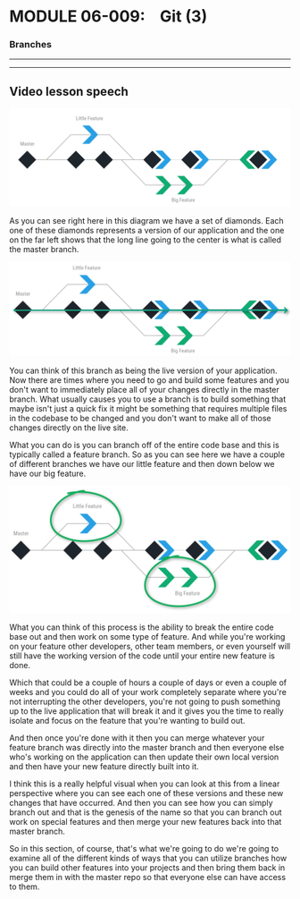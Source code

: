 # MODULE 06-009:    Git (3)

### Branches

---

****

## Video lesson speech

![large](./06-009_IMG1.png)

As you can see right here in this diagram we have a set of diamonds. Each one of these diamonds represents a version of our application and the one on the far left shows that the long line going to the center is what is called the master branch. 

![large](./06-009_IMG2.png)

You can think of this branch as being the live version of your application. Now there are times where you need to go and build some features and you don't want to immediately place all of your changes directly in the master branch. What usually causes you to use a branch is to build something that maybe isn't just a quick fix it might be something that requires multiple files in the codebase to be changed and you don't want to make all of those changes directly on the live site. 

What you can do is you can branch off of the entire code base and this is typically called a feature branch. So as you can see here we have a couple of different branches we have our little feature and then down below we have our big feature. 

![large](./06-009_IMG3.png)

What you can think of this process is the ability to break the entire code base out and then work on some type of feature. And while you're working on your feature other developers, other team members, or even yourself will still have the working version of the code until your entire new feature is done. 

Which that could be a couple of hours a couple of days or even a couple of weeks and you could do all of your work completely separate where you're not interrupting the other developers, you're not going to push something up to the live application that will break it and it gives you the time to really isolate and focus on the feature that you're wanting to build out. 

And then once you're done with it then you can merge whatever your feature branch was directly into the master branch and then everyone else who's working on the application can then update their own local version and then have your new feature directly built into it. 

I think this is a really helpful visual when you can look at this from a linear perspective where you can see each one of these versions and these new changes that have occurred. And then you can see how you can simply branch out and that is the genesis of the name so that you can branch out work on special features and then merge your new features back into that master branch. 

So in this section, of course, that's what we're going to do we're going to examine all of the different kinds of ways that you can utilize branches how you can build other features into your projects and then bring them back in merge them in with the master repo so that everyone else can have access to them.
